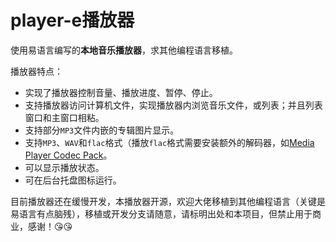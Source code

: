 # player-e播放器

使用易语言编写的**本地音乐播放器**，求其他编程语言移植。

播放器特点：

- 实现了播放器控制音量、播放进度、暂停、停止。
- 支持播放器访问计算机文件，实现播放器内浏览音乐文件，或列表；并且列表窗口和主窗口相粘。
- 支持部分`MP3`文件内嵌的专辑图片显示。
- 支持`MP3`、`WAV`和`flac`格式（播放`flac`格式需要安装额外的解码器，如[Media Player Codec Pack](http://www.mediaplayercodecpack.com/)。
- 可以显示播放状态。
- 可在后台托盘图标运行。

目前播放器还在缓慢开发，本播放器开源，欢迎大佬移植到其他编程语言（关键是易语言有点脑残），移植或开发分支请随意，请标明出处和本项目，但禁止用于商业，感谢！😘😘

